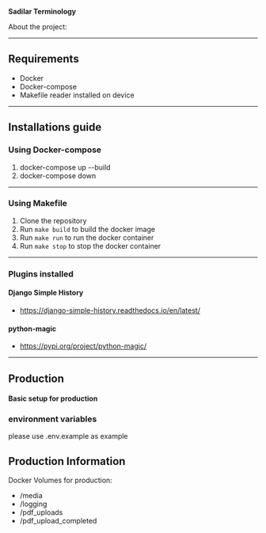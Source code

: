 **Sadilar Terminology**

About the project:

---

## Requirements

- Docker
- Docker-compose
- Makefile reader installed on device

---

## Installations guide

### Using Docker-compose

1. docker-compose up --build
2. docker-compose down

---

### Using Makefile

1. Clone the repository
2. Run `make build` to build the docker image
3. Run `make run` to run the docker container
4. Run `make stop` to stop the docker container

---

### Plugins installed

#### Django Simple History

* https://django-simple-history.readthedocs.io/en/latest/

#### python-magic

* https://pypi.org/project/python-magic/

---

## Production

#### Basic setup for production

### environment variables

please use .env.example as example

## Production Information

Docker Volumes for production:

* /media
* /logging
* /pdf_uploads
* /pdf_upload_completed
